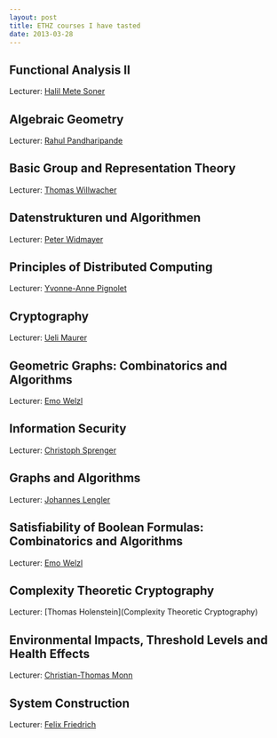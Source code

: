 ```yaml
---
layout: post
title: ETHZ courses I have tasted
date: 2013-03-28
---
```

## Functional Analysis II

Lecturer: [Halil Mete Soner](http://www.math.ethz.ch/~hmsoner/background.html)

## Algebraic Geometry

Lecturer: [Rahul Pandharipande](http://www.math.ethz.ch/~rahul/cv.pdf)

## Basic Group and Representation Theory

Lecturer: [Thomas Willwacher](http://www.math.harvard.edu/~wilthoma/)

## Datenstrukturen und Algorithmen

Lecturer: [Peter Widmayer](http://www.inf.ethz.ch/~widmayer/)

## Principles of Distributed Computing

Lecturer: [Yvonne-Anne Pignolet](http://pignolet.webnode.com/)

## Cryptography

Lecturer: [Ueli Maurer](http://www.crypto.ethz.ch/~maurer/)

## Geometric Graphs: Combinatorics and Algorithms

Lecturer: [Emo Welzl](http://www.inf.ethz.ch/personal/emo/)

## Information Security

Lecturer: [Christoph Sprenger](http://people.inf.ethz.ch/csprenge/Home.html)

## Graphs and Algorithms

Lecturer: [Johannes Lengler](http://www.cadmo.ethz.ch/as/people/members/lenglerj)

## Satisfiability of Boolean Formulas: Combinatorics and Algorithms

Lecturer: [Emo Welzl](http://www.inf.ethz.ch/personal/emo/)

## Complexity Theoretic Cryptography

Lecturer: [Thomas Holenstein](Complexity Theoretic Cryptography)

## Environmental Impacts, Threshold Levels and Health Effects

Lecturer: [Christian-Thomas Monn](http://www.vvz.ethz.ch/Vorlesungsverzeichnis/dozentPre.do?dozide=10003163&semkez=2013S&lang=en&ansicht=1)

## System Construction

Lecturer: [Felix Friedrich](http://www.nativesystems.inf.ethz.ch/Main/FelixFriedrich)
